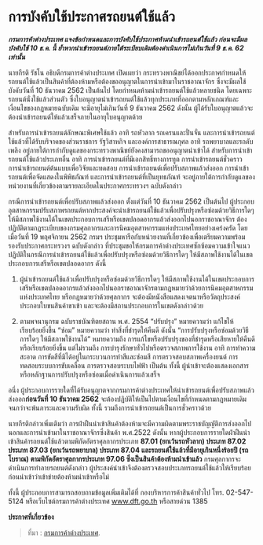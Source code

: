 
การบังคับใช้ประกาศรถยนต์ใช้แล้ว
===
**_กรมการค้าต่างประเทศ แจงข้อกำหนดและการบังคับใช้ประกาศห้ามนำเข้ารถยนต์ใช้แล้ว ก่อนจะมีผลบังคับใช้ 10 ธ.ค. นี้ ย้ำหากนำเข้ารถยนต์ภายใต้ระเบียบเดิมต้องดำเนินการไม่เกินวันที่ 9 ธ.ค. 62 เท่านั้น_**

นายกีรติ รัชโน อธิบดีกรมการค้าต่างประเทศ เปิดเผยว่า กระทรวงพาณิชย์ได้ออกประกาศกำหนดให้รถยนต์ใช้แล้วเป็นสินค้าที่ต้องห้ามหรือต้องขออนุญาตในการนำเข้ามาในราชอาณาจักร ซึ่งจะมีผลใช้บังคับวันที่ 10 ธันวาคม 2562 เป็นต้นไป โดยกำหนดห้ามนำเข้ารถยนต์ใช้แล้วหลายชนิด โดยเฉพาะรถยนต์นั่งใช้แล้วส่วนตัว  ซึ่งใบอนุญาตนำเข้ารถยนต์ใช้แล้วทุกประเภทที่ออกตามหลักเกณฑ์และเงื่อนไขของกฎหมายฉบับเดิม จะมีอายุไม่เกินวันที่ 9 ธันวาคม 2562 ดังนั้น ผู้ได้รับใบอนุญาตแล้วจะต้องนำเข้ารถยนต์ให้แล้วเสร็จภายในอายุใบอนุญาตด้วย

สำหรับการนำเข้ารถยนต์ลักษณะพิเศษใช้แล้ว อาทิ รถหัวลาก รถเครนและปั่นจั่น และการนำเข้ารถยนต์ใช้แล้วที่ได้รับบริจาคของส่วนราชการ รัฐวิสาหกิจ และองค์การสาธารณกุศล อาทิ รถพยาบาลและรถดับเพลิง  อยู่ภายใต้การกำกับดูแลของกระทรวงพาณิชย์ยังคงสามารถขออนุญาตนำเข้าได้ สำหรับการนำเข้ารถยนต์ใช้แล้วประเภทอื่น อาทิ การนำเข้ารถยนต์ที่มีเอกสิทธิ์ทางการทูต การนำเข้ารถยนต์ชั่วคราว การนำเข้ารถยนต์ต้นแบบเพื่อวิจัยและทดสอบ การนำเข้ารถยนต์เพื่อปรับสภาพแล้วส่งออก การนำเข้ารถยนต์เพื่อจัดแสดงในพิพิธภัณฑ์ และการนำเข้ารถยนต์ที่เป็นยุทธภัณฑ์ จะอยู่ภายใต้การกำกับดูแลของหน่วยงานที่เกี่ยวข้องตามรายละเอียดในประกาศกระทรวงฯ ฉบับดังกล่าว

กรณีการนำเข้ารถยนต์เพื่อปรับสภาพแล้วส่งออก ตั้งแต่วันที่ 10 ธันวาคม 2562 เป็นต้นไป ผู้ประกอบอุตสาหกรรมปรับสภาพรถยนต์หากประสงค์จะนำเข้ารถยนต์ใช้แล้วเพื่อปรับปรุงหรือซ่อมด้วยวิธีการใดๆ ให้มีสภาพใช้งานได้ในเขตประกอบการเสรีหรือเขตปลอดอากรแล้วส่งออกไปนอกราชอาณาจักร ต้องปฏิบัติตามกฎระเบียบของกรมศุลกากรและการนิคมอุตสาหกรรมแห่งประเทศไทยอย่างเคร่งครัด โดยเมื่อวันที่ 19 พฤศจิกายน 2562 กรมฯ ประชุมหารือกับหน่วยงานที่เกี่ยวข้องเพื่อเตรียมความพร้อมรองรับประกาศกระทรวงฯ ฉบับดังกล่าว ที่ประชุมขอให้กรมการค้าต่างประเทศซักซ้อมความเข้าใจแนวปฏิบัติในกรณีการนำเข้ารถยนต์ใช้แล้วเพื่อปรับปรุงหรือซ่อมด้วยวิธีการใดๆ ให้มีสภาพใช้งานได้ในเขตประกอบการเสรีหรือเขตปลอดอากร ดังนี้

1. ผู้นำเข้ารถยนต์ใช้แล้วเพื่อปรับปรุงหรือซ่อมด้วยวิธีการใดๆ ให้มีสภาพใช้งานได้ในเขตประกอบการเสรีหรือเขตปลอดอากรแล้วส่งออกไปนอกราชอาณาจักรตามกฎหมายว่าด้วยการนิคมอุตสาหกรรมแห่งประเทศไทย  หรือกฎหมายว่าด้วยศุลกากร จะต้องมีหนังสือแสดงเจตนาหรือวัตถุประสงค์ประกอบใบขนสินค้าขาเข้า และจะต้องมีสถานประกอบการในเขตดังกล่าวด้วย

2. ตามพจนานุกรม ฉบับราชบัณฑิตยสถาน พ.ศ. 2554 “ปรับปรุง” หมายความว่า แก้ไขให้เรียบร้อยยิ่งขึ้น  “ซ่อม” หมายความว่า ทำสิ่งที่ชำรุดให้คืนดี ดังนั้น “การปรับปรุงหรือซ่อมด้วยวิธีการใดๆ ให้มีสภาพใช้งานได้” หมายความถึง การแก้ไขหรือปรับปรุงของที่ชำรุดหรือเสียหายให้คืนดีหรือเรียบร้อยยิ่งขึ้น แต่ไม่รวมถึง การบำรุงรักษาทั่วไปหรือตรวจสภาพการใช้งาน อาทิ การทำความสะอาด การขัดสีที่มิได้อยู่ในกระบวนการทำสีและซ่อมสี  การตรวจสอบสภาพเครื่องยนต์ การทดสอบระบบการขับเคลื่อน การตรวจสอบระบบไฟฟ้า เป็นต้น ทั้งนี้ ผู้นำเข้าจะต้องแสดงเอกสารหรือหลักฐานการปรับปรุงหรือซ่อมเมื่อดำเนินการแล้วเสร็จ

อนึ่ง ผู้ประกอบการรายใดที่ได้รับอนุญาตจากกรมการค้าต่างประเทศให้นำเข้ารถยนต์เพื่อปรับสภาพแล้วส่งออก**ก่อนวันที่ 10 ธันวาคม 2562** จะต้องปฏิบัติให้เป็นไปตามเงื่อนไขที่กำหนดตามกฎหมายเดิมจนกว่าจะพ้นภาระและความรับผิด ทั้งนี้ รวมถึงการนำเข้ารถยนต์เป็นการชั่วคราวด้วย

นายกีรติกล่าวเพิ่มเติมว่า การฝ่าฝืนนำเข้าสินค้าต้องห้ามจะมีความผิดตามพระราชบัญญัติการส่งออกไปนอกและการนำเข้ามาในราชอาณาจักรซึ่งสินค้า พ.ศ.2522 ดังนั้น หากผู้ประกอบการรายใดฝ่าฝืนนำเข้าสินค้ารถยนต์ใช้แล้วตามพิกัดอัตราศุลกากรประเภท **87.01 (ยกเว้นรถหัวลาก) ประเภท 87.02 ประเภท 87.03 (ยกเว้นรถพยาบาล) ประเภท 87.04 และรถยนต์ใช้แล้วที่มีอายุเกินหนึ่งร้อยปี (รถโบราณ) ตามพิกัดอัตราศุลกากรประเภท  97.06 ซึ่งเป็นสินค้าต้องห้ามนำเข้าแล้ว** กรมศุลกากรจะดำเนินการทำลายรถยนต์ดังกล่าว ผู้ประสงค์นำเข้าจึงต้องตรวจสอบประเภทรถยนต์ใช้แล้วให้เรียบร้อยก่อนนำเข้าว่าเข้าข่ายต้องห้ามนำเข้าหรือไม่

ทั้งนี้ ผู้ประกอบการสามารถสอบถามข้อมูลเพิ่มเติมได้ที่ กองบริหารการค้าสินค้าทั่วไป โทร. 02-547-5124  หรือเว็บไซต์กรมการค้าต่างประเทศ www.dft.go.th หรือสายด่วน 1385

**ประกาศที่เกี่ยวข้อง**



> ที่มา : [กรมการค้าต่างประเทศ](http://www.dft.go.th/th-th/NewsList/News-DFT/Description-News-DFT/ArticleId/13963/13963).
<!--stackedit_data:
eyJoaXN0b3J5IjpbMTU2MDMyNDg4OSwxOTY3Nzk5ODM2XX0=
-->